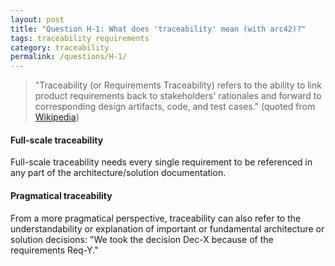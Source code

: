 ```yaml
---
layout: post
title: "Question H-1: What does 'traceability' mean (with arc42)?"
tags: traceability requirements
category: traceability
permalink: /questions/H-1/
---
```



>"Traceability (or Requirements Traceability) refers to the ability to link product requirements back to stakeholders' rationales and forward to corresponding design artifacts, code, and test cases." (quoted from [Wikipedia](https://en.wikipedia.org/wiki/Traceability#Software_development))

#### Full-scale traceability

Full-scale traceability needs every single requirement
to be referenced in any part of the architecture/solution
documentation.

#### Pragmatical traceability

From a more pragmatical perspective, traceability can also refer to the understandability or explanation of important or fundamental architecture or solution decisions: "We took the decision Dec-X because of the requirements Req-Y."
